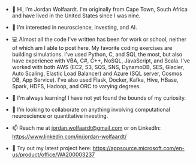 - 👋 Hi, I’m Jordan Wolfaardt. I'm originally from Cape Town, South Africa and have lived in the United States since I was nine.

- 👀 I’m interested in neuroscience, investing, and AI. 
- 💻 Almost all the code I've written has been for work or school, neither of which am I able to post here. My favorite coding exercises are building simulations. I've used Python, C, and SQL the most, but also have experience with VBA, C#, C++, NoSQL, JavaScript, and Scala. I've worked with both AWS (EC2, S3, SQS, SNS, DynamoDB, SES, Glacier, Auto Scaling, Elastic Load Balancer) and Azure (SQL server, Cosmos DB, App Service). I've also used Flask, Docker, Kafka, Hive, HBase, Spark, HDFS, Hadoop, and ORC to varying degrees.
- 🌱 I'm always learning! I have not yet found the bounds of my curiosity.
- 💞️ I’m looking to collaborate on anything involving computational neuroscience or quantitative investing.
- 📫 Reach me at jordan.wolfaardt@gmail.com or on LinkedIn: https://www.linkedin.com/in/jordan-wolfaardt/
- 🎨 Try out my latest project here: https://appsource.microsoft.com/en-us/product/office/WA200003237

